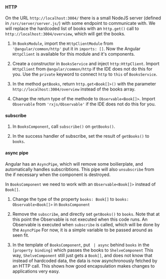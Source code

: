 #### HTTP
On the URL `http://localhost:3004/` there is a small NodeJS server (defined in `/src/server/server.js/`) with some endpoint to communicate with.
We will replace the hardcoded list of books with an `http.get()` call to `http://localhost:3004/overview`, which will get the books.
    
1. In `BooksModule`, import the `HttpClientModule` from `'@angular/common/http'` put it in `imports: []`.
    Now the Angular `HttpClient` is available for this module and it's components.
    
2. Create a constructor in `BooksService` and inject `http:HttpClient`. Import `HttpClient` from `@angular/common/http` if the IDE does not do this for you.
   Use the `private` keyword to connect `http` to `this` of `BooksService`.

3. In the method `getBooks`, return `http.get<Book[]>()` with the parameter `http://localhost:3004/overview` instead of the books array.

4. Change the return type of the methode to `Observable<Book[]>`. Import `Observable` from `'rxjs/Observable'` if the IDE does not do this for you.

#### subscribe
1. In `BooksComponent`, call `subscribe()` on `getBooks()`.

2. In the success handler of subscribe, set the result of `getBooks()` to `books`.

#### async pipe

Angular has an `AsyncPipe`, which will remove some boilierplate, and automatically handles subscribtions.
This pipe will also `unsubscribe` from the if necessary when the component is destroyed.

In `BooksComponent` we need to work with an `Observable<Book[]>` instead of `Book[]`.

1. Change the type of the property `books: Book[]` to `books: Observable<Book[]>` in `BooksComponent`

2. Remove the `subscribe`, and directly set `getBooks()` to `books`. Note that at this point the Observable is not executed when this code runs.
  An Observable is executed when `subscribe` is called, which will be done by the `AsyncPipe` For now, it is a simple variable to be passed around as seen fit.

3. In the template of `BooksComponent`, put ` | async` behind `books` in the `[property binding]` which passes the books to `ShelveComponent`
    This way, `ShelveComponent` still just gets a `Book[]`, and does not know that instead of hardcoded data, the data is now asynchronously fetched by an HTTP call.
    This shows how good encapsulation makes changes to applications very easy.
